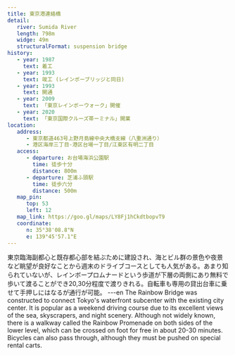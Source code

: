 ```yaml
---
title: 東京港連絡橋
detail:
   river: Sumida River
   length: 798m
   widge: 49m
   structuralFormat: suspension bridge
history:
   - year: 1987
     text: 着工
   - year: 1993
     text: 竣工 (レインボーブリッジと同日)
   - year: 1993
     text: 開通
   - year: 2009
     text: 「東京レインボーウォーク」開催
   - year: 2020
     text: 「東京国際クルーズ帯ーミナル」開業
location:
   address:
      - 東京都道463号上野月島線中央大橋支線（八重洲通り）
      - 港区海岸三丁目-港区台場一丁目/江東区有明二丁目
   access:
      - departure: お台場海浜公園駅
        time: 徒歩十分
        distance: 800m
      - departure: 芝浦ふ頭駅
        time: 徒歩六分
        distance: 500m
   map_pin:
      top: 53
      left: 12
   map_link: https://goo.gl/maps/LY8Fj1hCkdtbopvT9
   coordinate:
      n: 35°38'08.8"N
      e: 139°45'57.1"E
---
```

東京臨海副都心と既存都心部を結ぶために建設され、海とビル群の景色や夜景など眺望が良好なことから週末のドライブコースとしても人気がある。あまり知られていないが、レインボープロムナードという歩道が下層の両側にあり無料で歩いて渡ることができ20,30分程度で渡りきれる。自転車も専用の貸出台車に乗せて手押しにはなるが通行が可能。
---en
The Rainbow Bridge was constructed to connect Tokyo's waterfront subcenter with the existing city center. It is popular as a weekend driving course due to its excellent views of the sea, skyscrapers, and night scenery. Although not widely known, there is a walkway called the Rainbow Promenade on both sides of the lower level, which can be crossed on foot for free in about 20-30 minutes. Bicycles can also pass through, although they must be pushed on special rental carts.
